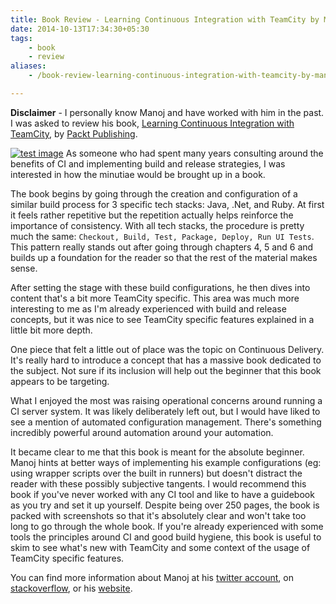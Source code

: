```yaml
---
title: Book Review - Learning Continuous Integration with TeamCity by Manoj Mahalingam
date: 2014-10-13T17:34:30+05:30
tags:
    - book
    - review
aliases:
    - /book-review-learning-continuous-integration-with-teamcity-by-manoj-mahalingam

---
```



**Disclaimer** - I personally know Manoj and have worked with him in the past. I was asked to review his book,
[Learning Continuous Integration with TeamCity][book], by [Packt Publishing][packt-publishing].

[packt-publishing]: https://www.packtpub.com/
[book]: http://goo.gl/5wUy3v

[![test image](https://scottmuc.comhttps://www.packtpub.com/sites/default/files/9518OT%5f0.jpg)][book]
As someone who had spent many years consulting around the benefits of CI and implementing build and release strategies,
I was interested in how the minutiae would be brought up in a book.

The book begins by going through the creation and configuration of a similar build process for 3 specific tech stacks:
Java, .Net, and Ruby. At first it feels rather repetitive but the repetition actually helps reinforce the importance of
consistency. With all tech stacks, the procedure is pretty much the same: `Checkout, Build, Test, Package, Deploy, Run
UI Tests`. This pattern really stands out after going through chapters 4, 5 and 6 and builds up a foundation for the
reader so that the rest of the material makes sense.

After setting the stage with these build configurations, he then dives into content that's a bit more TeamCity
specific. This area was much more interesting to me as I'm already experienced with build and release concepts, but it
was nice to see TeamCity specific features explained in a little bit more depth.

One piece that felt a little out of place was the topic on Continuous Delivery. It's really hard to introduce a concept
that has a massive book dedicated to the subject. Not sure if its inclusion will help out the beginner that this book
appears to be targeting.

What I enjoyed the most was raising operational concerns around running a CI server system. It was likely
deliberately left out, but I would have liked to see a mention of automated configuration management. There's something
incredibly powerful around automation around your automation.

It became clear to me that this book is meant for the absolute beginner. Manoj hints at better ways of implementing
his example configurations (eg: using wrapper scripts over the built in runners) but doesn't distract the reader
with these possibly subjective tangents. I would recommend this book if you've never worked with any CI tool and like
to have a guidebook as you try and set it up yourself. Despite being over 250 pages, the book is packed with
screenshots so that it's absolutely clear and won't take too long to go through the whole book. If you're already
experienced with some tools the principles around CI and good build hygiene, this book is useful to skim to see what's
new with TeamCity and some context of the usage of TeamCity specific features.

You can find more information about Manoj at his [twitter account][twitter], on [stackoverflow][stackoverflow], or his
[website][website].

[twitter]: https://twitter.com/manojlds
[website]: http://stacktoheap.com/
[stackoverflow]: http://stackoverflow.com/users/526535/manojlds


